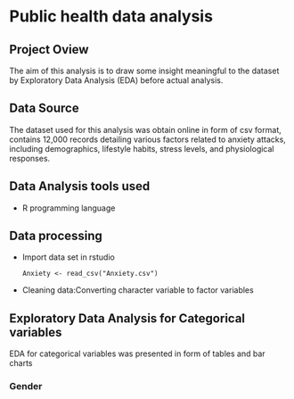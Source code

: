 # Public health data analysis

## Project Oview 

The aim of this analysis is to draw some insight meaningful to the dataset by Exploratory Data Analysis (EDA) before actual analysis.

## Data Source

The dataset used for this analysis  was obtain online in form of csv format, contains 12,000 records detailing various factors related to anxiety attacks, including demographics, lifestyle habits, stress levels, and physiological responses.

## Data Analysis tools used

* R programming language

## Data processing

* Import data set in rstudio
  ```
  Anxiety <- read_csv("Anxiety.csv")
  ```

* Cleaning data:Converting character variable to factor variables

## Exploratory Data Analysis for Categorical variables

EDA for categorical variables was presented in form of tables and bar charts

### Gender






